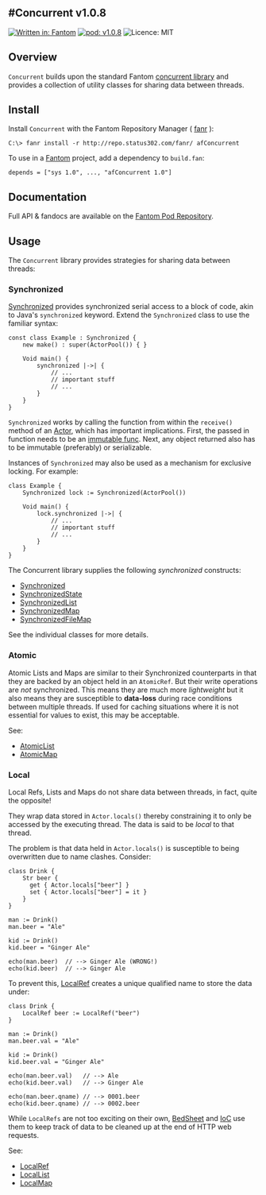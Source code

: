 #Concurrent v1.0.8
---
[![Written in: Fantom](http://img.shields.io/badge/written%20in-Fantom-lightgray.svg)](http://fantom.org/)
[![pod: v1.0.8](http://img.shields.io/badge/pod-v1.0.8-yellow.svg)](http://www.fantomfactory.org/pods/afConcurrent)
![Licence: MIT](http://img.shields.io/badge/licence-MIT-blue.svg)

## Overview

`Concurrent` builds upon the standard Fantom [concurrent library](http://fantom.org/doc/concurrent/index.html) and provides a collection of utility classes for sharing data between threads.

## Install

Install `Concurrent` with the Fantom Repository Manager ( [fanr](http://fantom.org/doc/docFanr/Tool.html#install) ):

    C:\> fanr install -r http://repo.status302.com/fanr/ afConcurrent

To use in a [Fantom](http://fantom.org/) project, add a dependency to `build.fan`:

    depends = ["sys 1.0", ..., "afConcurrent 1.0"]

## Documentation

Full API & fandocs are available on the [Fantom Pod Repository](http://pods.fantomfactory.org/pods/afConcurrent/).

## Usage

The `Concurrent` library provides strategies for sharing data between threads:

### Synchronized

[Synchronized](http://pods.fantomfactory.org/pods/afConcurrent/api/Synchronized) provides synchronized serial access to a block of code, akin to Java's `synchronized` keyword. Extend the `Synchronized` class to use the familiar syntax:

```
const class Example : Synchronized {
    new make() : super(ActorPool()) { }

    Void main() {
        synchronized |->| {
            // ...
            // important stuff
            // ...
        }
    }
}
```

`Synchronized` works by calling the function from within the `receive()` method of an [Actor](http://fantom.org/doc/concurrent/Actor.html), which has important implications. First, the passed in function needs to be an [immutable func](http://fantom.org/doc/sys/Func.html). Next, any object returned also has to be immutable (preferably) or serializable.

Instances of `Synchronized` may also be used as a mechanism for exclusive locking. For example:

```
class Example {
    Synchronized lock := Synchronized(ActorPool())

    Void main() {
        lock.synchronized |->| {
            // ...
            // important stuff
            // ...
        }
    }
}
```

The Concurrent library supplies the following *synchronized* constructs:

- [Synchronized](http://pods.fantomfactory.org/pods/afConcurrent/api/Synchronized)
- [SynchronizedState](http://pods.fantomfactory.org/pods/afConcurrent/api/SynchronizedState)
- [SynchronizedList](http://pods.fantomfactory.org/pods/afConcurrent/api/SynchronizedList)
- [SynchronizedMap](http://pods.fantomfactory.org/pods/afConcurrent/api/SynchronizedMap)
- [SynchronizedFileMap](http://pods.fantomfactory.org/pods/afConcurrent/api/SynchronizedFileMap)

See the individual classes for more details.

### Atomic

Atomic Lists and Maps are similar to their Synchronized counterparts in that they are backed by an object held in an `AtomicRef`. But their write operations are *not* synchronized. This means they are much more *lightweight* but it also means they are susceptible to **data-loss** during race conditions between multiple threads. If used for caching situations where it is not essential for values to exist, this may be acceptable.

See:

- [AtomicList](http://pods.fantomfactory.org/pods/afConcurrent/api/AtomicList)
- [AtomicMap](http://pods.fantomfactory.org/pods/afConcurrent/api/AtomicMap)

### Local

Local Refs, Lists and Maps do not share data between threads, in fact, quite the opposite!

They wrap data stored in `Actor.locals()` thereby constraining it to only be accessed by the executing thread. The data is said to be *local* to that thread.

The problem is that data held in `Actor.locals()` is susceptible to being overwritten due to name clashes. Consider:

```
class Drink {
    Str beer {
      get { Actor.locals["beer"] }
      set { Actor.locals["beer"] = it }
    }
}

man := Drink()
man.beer = "Ale"

kid := Drink()
kid.beer = "Ginger Ale"

echo(man.beer)  // --> Ginger Ale (WRONG!)
echo(kid.beer)  // --> Ginger Ale
```

To prevent this, [LocalRef](http://pods.fantomfactory.org/pods/afConcurrent/api/LocalRef) creates a unique qualified name to store the data under:

```
class Drink {
    LocalRef beer := LocalRef("beer")
}

man := Drink()
man.beer.val = "Ale"

kid := Drink()
kid.beer.val = "Ginger Ale"

echo(man.beer.val)   // --> Ale
echo(kid.beer.val)   // --> Ginger Ale

echo(man.beer.qname) // --> 0001.beer
echo(kid.beer.qname) // --> 0002.beer
```

While `LocalRefs` are not too exciting on their own, [BedSheet](http://pods.fantomfactory.org/pods/afBedSheet) and [IoC](http://pods.fantomfactory.org/pods/afIoc) use them to keep track of data to be cleaned up at the end of HTTP web requests.

See:

- [LocalRef](http://pods.fantomfactory.org/pods/afConcurrent/api/LocalRef)
- [LocalList](http://pods.fantomfactory.org/pods/afConcurrent/api/LocalList)
- [LocalMap](http://pods.fantomfactory.org/pods/afConcurrent/api/LocalMap)

